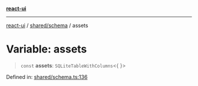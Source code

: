 [**react-ui**](../../../README.md)

***

[react-ui](../../../README.md) / [shared/schema](../README.md) / assets

# Variable: assets

> `const` **assets**: `SQLiteTableWithColumns`\<\{ \}\>

Defined in: [shared/schema.ts:136](https://github.com/UWA-CITS5206-DMR/react-ui/blob/7050e78c07ed514b5a3e8c4228a2104c7641f592/shared/schema.ts#L136)
